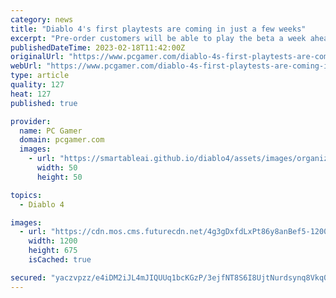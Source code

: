 ```yaml
---
category: news
title: "Diablo 4's first playtests are coming in just a few weeks"
excerpt: "Pre-order customers will be able to play the beta a week ahead of schedule. The cutscene itself is full-on classic Diablo, even if it doesn't reveal much. I found it really reminiscent of the story FMVs from Diablo 2 with its presentation of a lone warrio"
publishedDateTime: 2023-02-18T11:42:00Z
originalUrl: "https://www.pcgamer.com/diablo-4s-first-playtests-are-coming-in-just-a-few-weeks/"
webUrl: "https://www.pcgamer.com/diablo-4s-first-playtests-are-coming-in-just-a-few-weeks/"
type: article
quality: 127
heat: 127
published: true

provider:
  name: PC Gamer
  domain: pcgamer.com
  images:
    - url: "https://smartableai.github.io/diablo4/assets/images/organizations/pcgamer.com-50x50.jpg"
      width: 50
      height: 50

topics:
  - Diablo 4

images:
  - url: "https://cdn.mos.cms.futurecdn.net/4g3gDxfdLxPt86y8anBef5-1200-80.jpg"
    width: 1200
    height: 675
    isCached: true

secured: "yaczvpzz/e4iDM2iJL4mJIQUUq1bcKGzP/3ejfNT8S6I8UjtNurdsynq8Vkq0yOGhvluREU60Lhx67A5hEbyzIkSNOFD7xffx9s6b4JiW1ZT0aFXwiaFLzEgmcbdggFsu31G6Lo4Gt4fohzwDDRExb7MT7ArLpRTO+KBIRE1WRGmiECxJ4irrMufk8uwcMyxXw3+EL6NfS7C1h2TuTt7ySidyZTfoqIoVKyphzThE36aCWPPvlI/JiwXHvrKl9ajOiSC+fg9SdnNqLN5QgaMDa22Z5SApLGwL8gYYJLyIauPGbD3Q1gHA07ZAwq4JR9oXUbkpJEwkDmk4U3zsWq2TqnKGs2ukKtH9aYwv+q+9IM=;D2l2/TLjJn+B0fU+TqjFBg=="
---
```


